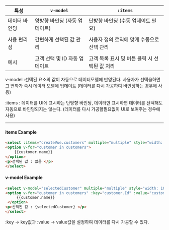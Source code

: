 
| 특성      | `v-model`          | `:items`                    |
| ------- | ------------------ | --------------------------- |
| 데이터 바인딩 | 양방향 바인딩 (자동 업데이트)  | 단방향 바인딩 (수동 업데이트 필요)        |
|         |                    |                             |
| 사용 편리성  | 간편하게 선택된 값 관리      | 사용자 정의 로직에 맞게 수동으로 선택 관리    |
|         |                    |                             |
| 예시      | 고객 선택 및 ID 자동 업데이트 | 고객 목록 표시 및 버튼 클릭 시 선택된 값 처리 |

v-model :선택된 요소의 값이 자동으로 데이터모델에 반영된다. 사용자가 선택을하면 그 변화가 즉시 데이터 모델에 업데이트
(데이터를 다시 가공하여 바인딩하는 경우에 사용)

:items : 데이터를 UI에 표시하는 단방향 바인딩, 데이터만 표시하면 
데이터를 선택해도 자동으로 바인딩되지는 않는다.
(데이터를 다시 가공할필요없이 UI로 보여주는 경우에 사용)

---
#### items Example  

```html
<select :items="createVue.customers" multiple="multiple" style="width: 100%;">
<option v-for="customer in customers">
	{{customer.name}}
</option>					
<p>선택된 값 : 없음 </p>
</select>
```

#### v-model Example

```html
<select v-model="selectedCustomer" multiple="multiple" style="width: 100%;">
<option v-for="customer in customers" :key="customer.Id" :value="customer.name">
	 {{customer.name}}
 </option>		
<p>선택된 값 : {selectedCustomer} </p> 
</select>
```

:key -> key값과
:value -> value값을 설정하여 데이터를 다시 가공할 수 있다.
